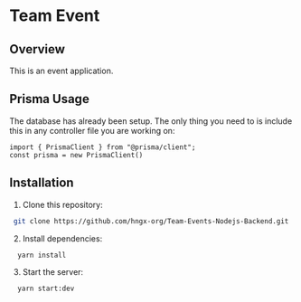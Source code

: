 # Team Event
## Overview
This is an event application.

## Prisma Usage
The database has already been setup. The only thing you need to is include this in any controller file you are working on:
```
import { PrismaClient } from "@prisma/client";
const prisma = new PrismaClient()
```

## Installation
1. Clone this repository:
```bash
 git clone https://github.com/hngx-org/Team-Events-Nodejs-Backend.git
```
2. Install dependencies:
```bash
  yarn install
```
3. Start the server:
  ```bash
    yarn start:dev
  ```
